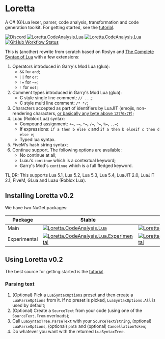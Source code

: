 # Loretta
A C# (G)Lua lexer, parser, code analysis, transformation and code generation toolkit. For getting started, see the [tutorial](https://loretta-oss.dev/tutorials/creating-a-localizer/part-1.html).

[![Discord](https://img.shields.io/discord/946128539583914074?logo=discord&style=for-the-badge)](https://discord.gg/ExZxSxe7xQ)
[![Loretta.CodeAnalysis.Lua](https://img.shields.io/nuget/v/Loretta.CodeAnalysis.Lua?label=Stable&logo=nuget&style=for-the-badge)](https://www.nuget.org/packages/Loretta.CodeAnalysis.Lua)
[![Loretta.CodeAnalysis.Lua](https://img.shields.io/nuget/vpre/Loretta.CodeAnalysis.Lua?label=Preview&logo=nuget&style=for-the-badge)](https://www.nuget.org/packages/Loretta.CodeAnalysis.Lua/latest)
[![GitHub Workflow Status](https://img.shields.io/github/actions/workflow/status/GGG-KILLER/Loretta/build-and-test.yml?branch=main&logo=github&style=for-the-badge)](https://github.com/GGG-KILLER/Loretta/actions/workflows/build-and-test.yml)

This is (another) rewrite from scratch based on Roslyn and [The Complete Syntax of Lua](https://www.lua.org/manual/5.4/manual.html#9) with a few extensions:
1. Operators introduced in Garry's Mod Lua (glua):
    - `&&` for `and`;
    - `||` for `or`;
    - `!=` for `~=`;
    - `!` for `not`;
2. Comment types introduced in Garry's Mod Lua (glua):
    - C style single line comment: `// ...`;
    - C style multi line comment: `/* */`;
3. Characters accepted as part of identifiers by LuaJIT (emojis, non-rendering characters, [or basically any byte above `127`/`0x7F`](https://github.com/LuaJIT/LuaJIT/blob/e9af1abec542e6f9851ff2368e7f196b6382a44c/src/lj_char.c#L10-L13));
4. Luau (Roblox Lua) syntax:
    - Compound assignment: `+=`, `-=`, `*=`, `/=`, `^=`, `%=`, `..=`;
    - If expressions: `if a then b else c` and `if a then b elseif c then d else e`;
    - Typed lua syntax.
5. FiveM's hash string syntax;
6. Continue support. The following options are available:
    - No continue at all;
    - Luau's `continue` which is a contextual keyword;
    - Garry's Mod's `continue` which is a full fledged keyword.

TL;DR: This supports Lua 5.1, Lua 5.2, Lua 5.3, Lua 5.4, LuaJIT 2.0, LuaJIT 2.1, FiveM, GLua and Luau (Roblox Lua).

## Installing Loretta v0.2
We have two NuGet packages:

| Package | Stable | Latest |
|---------|--------|--------|
| Main    | [![Loretta.CodeAnalysis.Lua](https://img.shields.io/nuget/v/Loretta.CodeAnalysis.Lua?style=for-the-badge)](https://www.nuget.org/packages/Loretta.CodeAnalysis.Lua) | [![Loretta.CodeAnalysis.Lua](https://img.shields.io/nuget/vpre/Loretta.CodeAnalysis.Lua?style=for-the-badge)](https://www.nuget.org/packages/Loretta.CodeAnalysis.Lua/latest) |
| Experimental | [![Loretta.CodeAnalysis.Lua.Experimental](https://img.shields.io/nuget/v/Loretta.CodeAnalysis.Lua.Experimental?style=for-the-badge)](https://www.nuget.org/packages/Loretta.CodeAnalysis.Lua.Experimental) | [![Loretta.CodeAnalysis.Lua.Experimental](https://img.shields.io/nuget/vpre/Loretta.CodeAnalysis.Lua.Experimental?style=for-the-badge)](https://www.nuget.org/packages/Loretta.CodeAnalysis.Lua.Experimental/latest) |

## Using Loretta v0.2

The best source for getting started is the [tutorial](https://loretta-oss.dev/tutorials/creating-a-localizer/part-1.html).

### Parsing text
1. (Optional) Pick a [`LuaSyntaxOptions` preset](src/Compilers/Lua/Portable/LuaSyntaxOptions.cs#L12-L104) and then create a `LuaParseOptions` from it. If no preset is picked, `LuaSyntaxOptions.All` is used by default;
2. (Optional) Create a `SourceText` from your code (using one of the `SourceText.From` overloads);
3. Call `LuaSyntaxTree.ParseText` with your `SourceText`/`string`, (optional) `LuaParseOptions`, (optional) `path` and (optional) `CancellationToken`;
4. Do whatever you want with the returned `LuaSyntaxTree`.
